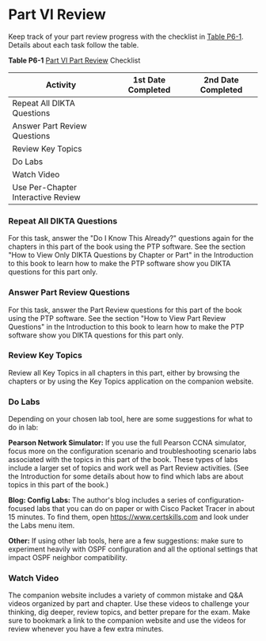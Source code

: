 # Part VI Review


Keep track of your part review progress with the checklist in [Table P6-1](vol1_part-p06.md#part-p06tab01). Details about each task follow the table.

**Table P6-1** [Part VI Part Review](vol1_part-p06.md#part-p06) Checklist

| Activity | 1st Date Completed | 2nd Date Completed |
| --- | --- | --- |
| Repeat All DIKTA Questions |  |  |
| Answer Part Review Questions |  |  |
| Review Key Topics |  |  |
| Do Labs |  |  |
| Watch Video |  |  |
| Use Per-Chapter Interactive Review |  |  |

### Repeat All DIKTA Questions

For this task, answer the "Do I Know This Already?" questions again for the chapters in this part of the book using the PTP software. See the section "How to View Only DIKTA Questions by Chapter or Part" in the Introduction to this book to learn how to make the PTP software show you DIKTA questions for this part only.

### Answer Part Review Questions

For this task, answer the Part Review questions for this part of the book using the PTP software. See the section "How to View Part Review Questions" in the Introduction to this book to learn how to make the PTP software show you DIKTA questions for this part only.

### Review Key Topics

Review all Key Topics in all chapters in this part, either by browsing the chapters or by using the Key Topics application on the companion website.

### Do Labs

Depending on your chosen lab tool, here are some suggestions for what to do in lab:

**Pearson Network Simulator:** If you use the full Pearson CCNA simulator, focus more on the configuration scenario and troubleshooting scenario labs associated with the topics in this part of the book. These types of labs include a larger set of topics and work well as Part Review activities. (See the Introduction for some details about how to find which labs are about topics in this part of the book.)

**Blog: Config Labs:** The author's blog includes a series of configuration-focused labs that you can do on paper or with Cisco Packet Tracer in about 15 minutes. To find them, open <https://www.certskills.com> and look under the Labs menu item.

**Other:** If using other lab tools, here are a few suggestions: make sure to experiment heavily with OSPF configuration and all the optional settings that impact OSPF neighbor compatibility.

### Watch Video

The companion website includes a variety of common mistake and Q&A videos organized by part and chapter. Use these videos to challenge your thinking, dig deeper, review topics, and better prepare for the exam. Make sure to bookmark a link to the companion website and use the videos for review whenever you have a few extra minutes.